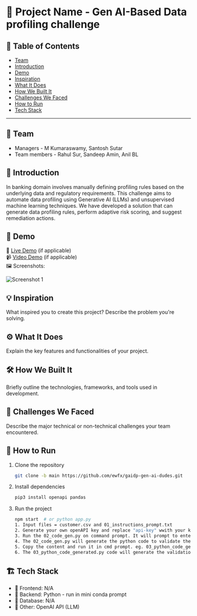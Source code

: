 # 🚀 Project Name - Gen AI-Based Data profiling challenge

## 📌 Table of Contents
- [Team](#team)
- [Introduction](#introduction)
- [Demo](#demo)
- [Inspiration](#inspiration)
- [What It Does](#what-it-does)
- [How We Built It](#how-we-built-it)
- [Challenges We Faced](#challenges-we-faced)
- [How to Run](#how-to-run)
- [Tech Stack](#tech-stack)

---
## 👥 Team
- Managers - M Kumaraswamy, Santosh Sutar
- Team members - Rahul Sur, Sandeep Amin, Anil BL

## 🎯 Introduction
In banking domain involves manually defining profiling rules based on the underlying data and regulatory requirements. This challenge aims to automate data profiling using Generative AI (LLMs) and unsupervised machine learning techniques. We have developed a solution that can generate data profiling rules, perform adaptive risk scoring, and suggest remediation actions.

## 🎥 Demo
🔗 [Live Demo](#) (if applicable)  
📹 [Video Demo](#) (if applicable)  
🖼️ Screenshots:

![Screenshot 1](link-to-image)

## 💡 Inspiration
What inspired you to create this project? Describe the problem you're solving.

## ⚙️ What It Does
Explain the key features and functionalities of your project.

## 🛠️ How We Built It
Briefly outline the technologies, frameworks, and tools used in development.

## 🚧 Challenges We Faced
Describe the major technical or non-technical challenges your team encountered.

## 🏃 How to Run
1. Clone the repository  
   ```sh
   git clone -b main https://github.com/ewfx/gaidp-gen-ai-dudes.git
   ```
2. Install dependencies  
   ```sh
   pip3 install openapi pandas
   ```
3. Run the project  
   ```sh
   npm start  # or python app.py
   1. Input files = customer.csv and 01_instructions_prompt.txt
   2. Generate your own openAPI key and replace "api-key" wwith your key in 02_code_gen.py.
   3. Run the 02_code_gen.py on command prompt. It will prompt to enter the above instructions.
   4. The 02_code_gen.py will generate the python code to validate the data
   5. Copy the content and run it in cmd prompt. eg. 03_python_code_generated.py
   6. The 03_python_code_generated.py code will generate the validation_transactions.csv as output in the same directory.   
   ```

## 🏗️ Tech Stack
- 🔹 Frontend: N/A
- 🔹 Backend: Python - run in mini conda prompt
- 🔹 Database: N/A
- 🔹 Other: OpenAI API (LLM)

